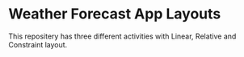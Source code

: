 # Weather Forecast App Layouts
 This repositery has three different activities with Linear, Relative and Constraint layout.
